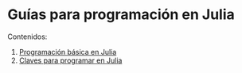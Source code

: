 # Guías para programación en Julia

Contenidos:

1. [Programación básica en Julia](basico) 
2. [Claves para programar en Julia](claves)
